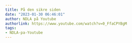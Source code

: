 ```yaml
---
title: På den sikre siden
date: "2023-01-30 06:46:01"
author: NDLA på Youtube
authorlink: https://www.youtube.com/watch?v=0_FfaCPYBgM
tags:
- NDLA-pa-Youtube
---
```

